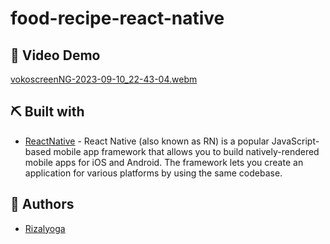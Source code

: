 # food-recipe-react-native

## 🎥 Video Demo 
[vokoscreenNG-2023-09-10_22-43-04.webm](https://github.com/rizalyoga/food-recipe-react-native/assets/28485636/a6a9a203-5635-4769-ab87-af1cb5fff4be)

## ⛏️ Built with

- [ReactNative](https://reactnative.dev/) - React Native (also known as RN) is a popular JavaScript-based mobile app framework that allows you to build natively-rendered mobile apps for iOS and Android. The framework lets you create an application for various platforms by using the same codebase.

## 👤 Authors

- [Rizalyoga](https://github.com/rizalyoga/)
